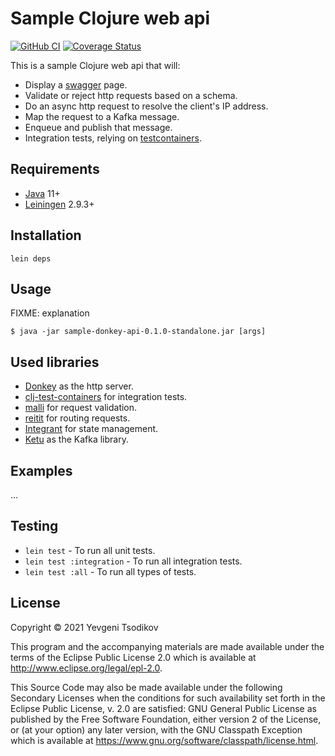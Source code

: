 # Sample Clojure web api

[![GitHub CI](https://github.com/evg-tso/sample-donkey-api/actions/workflows/push_ci.yml/badge.svg)](https://github.com/evg-tso/sample-donkey-api/actions/workflows/push_ci.yml)
[![Coverage Status](https://coveralls.io/repos/github/evg-tso/sample-donkey-api/badge.svg?branch=master)](https://coveralls.io/github/evg-tso/sample-donkey-api?branch=master)

This is a sample Clojure web api that will:
- Display a [swagger](https://swagger.io/) page.
- Validate or reject http requests based on a schema.
- Do an async http request to resolve the client's IP address.
- Map the request to a Kafka message.
- Enqueue and publish that message.
- Integration tests, relying on [testcontainers](https://www.testcontainers.org).


## Requirements
- [Java](https://www.oracle.com/java/technologies/javase/jdk11-archive-downloads.html)
  11+
- [Leiningen](https://leiningen.org/) 2.9.3+

## Installation

`lein deps`

## Usage

FIXME: explanation

    $ java -jar sample-donkey-api-0.1.0-standalone.jar [args]

## Used libraries
- [Donkey](https://github.com/appsflyer/donkey) as the http server.
- [clj-test-containers](https://github.com/javahippie/clj-test-containers) for integration tests.
- [malli](https://github.com/metosin/malli) for request validation.
- [reitit](https://github.com/metosin/reitit) for routing requests.
- [Integrant](https://github.com/weavejester/integrant) for state management.
- [Ketu](https://github.com/appsflyer/ketu) as the Kafka library.

## Examples

...

## Testing

- `lein test` - To run all unit tests.
- `lein test :integration` - To run all integration tests.
- `lein test :all` - To run all types of tests.

## License

Copyright © 2021 Yevgeni Tsodikov

This program and the accompanying materials are made available under the
terms of the Eclipse Public License 2.0 which is available at
http://www.eclipse.org/legal/epl-2.0.

This Source Code may also be made available under the following Secondary
Licenses when the conditions for such availability set forth in the Eclipse
Public License, v. 2.0 are satisfied: GNU General Public License as published by
the Free Software Foundation, either version 2 of the License, or (at your
option) any later version, with the GNU Classpath Exception which is available
at https://www.gnu.org/software/classpath/license.html.
